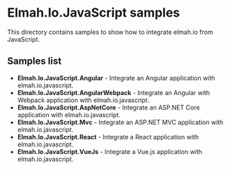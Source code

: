 # Elmah.Io.JavaScript samples

This directory contains samples to show how to integrate elmah.io from JavaScript.

## Samples list

* **Elmah.Io.JavaScript.Angular** - Integrate an Angular application with elmah.io.javascript.
* **Elmah.Io.JavaScript.AngularWebpack** - Integrate an Angular with Webpack application with elmah.io.javascript.
* **Elmah.Io.JavaScript.AspNetCore** - Integrate an ASP.NET Core application with elmah.io.javascript.
* **Elmah.Io.JavaScript.Mvc** - Integrate an ASP.NET MVC application with elmah.io.javascript.
* **Elmah.Io.JavaScript.React** - Integrate a React application with elmah.io.javascript.
* **Elmah.Io.JavaScript.VueJs** - Integrate a Vue.js application with elmah.io.javascript.
